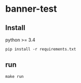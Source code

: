 # banner-test
## Install
python >= 3.4

```pip install -r requirements.txt```

## run
```make run```
